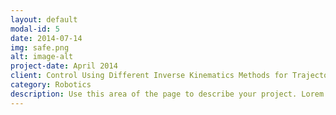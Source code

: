 ```yaml
---
layout: default
modal-id: 5
date: 2014-07-14
img: safe.png
alt: image-alt
project-date: April 2014
client: Control Using Different Inverse Kinematics Methods for Trajectories
category: Robotics
description: Use this area of the page to describe your project. Lorem ipsum dolor sit amet, consectetur adipisicing elit. Mollitia neque assumenda ipsam nihil, molestias magnam, recusandae quos quis inventore quisquam velit asperiores, vitae? Reprehenderit soluta, eos quod consequuntur itaque. Nam.
---
```

